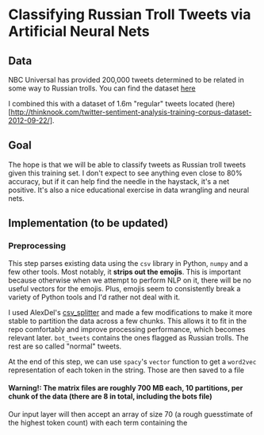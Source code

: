 # Classifying Russian Troll Tweets via Artificial Neural Nets

## Data
NBC Universal has provided 200,000 tweets determined to be related in some way to Russian trolls. You can find the dataset [here](nbcnews.com/tech/social-media/now-available-more-200-000-deleted-russian-troll-tweets-n844731?cid=sm_npd_nn_tw_ma)

I combined this with a dataset of 1.6m "regular" tweets located (here)[http://thinknook.com/twitter-sentiment-analysis-training-corpus-dataset-2012-09-22/]. 

## Goal
The hope is that we will be able to classify tweets as Russian troll tweets given this training set. I don't expect to see anything even close to 80% accuracy, but if it can help find the needle in the haystack, it's a net positive.
It's also a nice educational exercise in data wrangling and neural nets.

## Implementation (to be updated)

### Preprocessing

This step parses existing data using the `csv` library in Python, `numpy` and a few other tools. Most notably, it **strips out the emojis**. This is important because otherwise when we attempt to perform NLP on it, 
there will be no useful vectors for the emojis. Plus, emojis seem to consistently break a variety of Python tools and I'd rather not deal with it. 

I used AlexDel's [csv_splitter](https://gist.github.com/AlexDel) and made a few modifications to make it more stable to partition the data across a few chunks.
This allows it to fit in the repo comfortably and improve processing performance, which becomes relevant later. `bot_tweets` contains the ones flagged as Russian trolls. The rest are so called "normal" tweets.

At the end of this step, we can use `spacy`'s `vector` function to get a `word2vec` representation of each token in the string. Those are then saved to a file

#### **Warning!**: The matrix files are roughly 700 MB each, 10 partitions, per chunk of the data (there are 8 in total, including the bots file)

Our input layer will then accept an array of size 70 (a rough guesstimate of the highest token count) with each term containing the  


